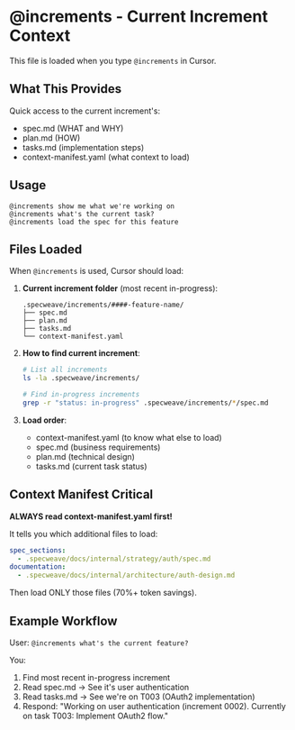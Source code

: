 # @increments - Current Increment Context

This file is loaded when you type `@increments` in Cursor.

## What This Provides

Quick access to the current increment's:
- spec.md (WHAT and WHY)
- plan.md (HOW)
- tasks.md (implementation steps)
- context-manifest.yaml (what context to load)

## Usage

```
@increments show me what we're working on
@increments what's the current task?
@increments load the spec for this feature
```

## Files Loaded

When `@increments` is used, Cursor should load:

1. **Current increment folder** (most recent in-progress):
   ```
   .specweave/increments/####-feature-name/
   ├── spec.md
   ├── plan.md
   ├── tasks.md
   └── context-manifest.yaml
   ```

2. **How to find current increment**:
   ```bash
   # List all increments
   ls -la .specweave/increments/

   # Find in-progress increments
   grep -r "status: in-progress" .specweave/increments/*/spec.md
   ```

3. **Load order**:
   - context-manifest.yaml (to know what else to load)
   - spec.md (business requirements)
   - plan.md (technical design)
   - tasks.md (current task status)

## Context Manifest Critical

**ALWAYS read context-manifest.yaml first!**

It tells you which additional files to load:
```yaml
spec_sections:
  - .specweave/docs/internal/strategy/auth/spec.md
documentation:
  - .specweave/docs/internal/architecture/auth-design.md
```

Then load ONLY those files (70%+ token savings).

## Example Workflow

User: `@increments what's the current feature?`

You:
1. Find most recent in-progress increment
2. Read spec.md → See it's user authentication
3. Read tasks.md → See we're on T003 (OAuth2 implementation)
4. Respond: "Working on user authentication (increment 0002). Currently on task T003: Implement OAuth2 flow."

